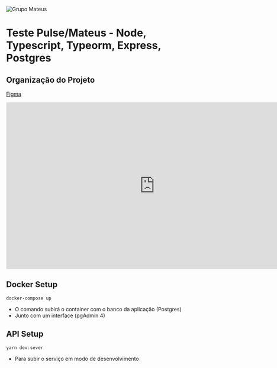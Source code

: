 ![Grupo Mateus](https://static.wixstatic.com/media/37f7ab_e7549c2e94e049cd8a4d8e5e433e42fd~mv2.png/v1/fill/w_284,h_72,al_c,q_85,usm_0.66_1.00_0.01/GRUPO%20MATEUS%20new.webp)

# Teste Pulse/Mateus - Node, Typescript, Typeorm, Express, Postgres

## Organização do Projeto

<a href="https://www.figma.com/file/SHBt1EiFlUak21HzGBmi63/Mateus-SIGU?node-id=22%3A300">Figma</a>

<iframe style="border: 1px solid rgba(0, 0, 0, 0.1);" width="800" height="450" src="https://www.figma.com/embed?embed_host=share&url=https%3A%2F%2Fwww.figma.com%2Ffile%2FSHBt1EiFlUak21HzGBmi63%2FMateus-SIGU%3Fnode-id%3D22%253A300" allowfullscreen></iframe>

## Docker Setup
```
docker-compose up
```

* O comando subirá o container com o banco da aplicação (Postgres)
* Junto com um interface (pgAdmin 4)


## API Setup
```
yarn dev:sever
```

* Para subir o serviço em modo de desenvolvimento
